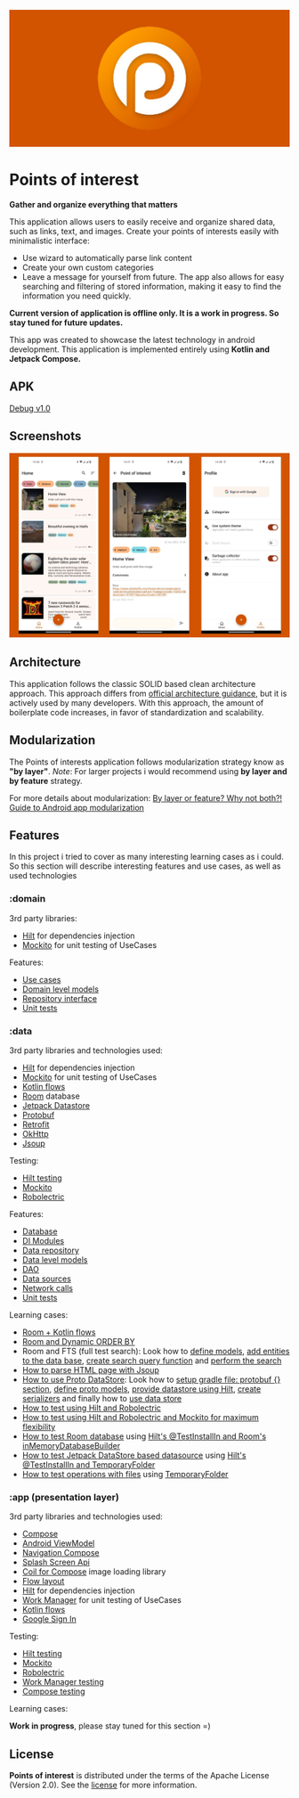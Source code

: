 ![Alt text](screenshots/playstore.jpg?raw=true "Bannert")

Points of interest
==================

**Gather and organize everything that matters**

This application allows users to easily receive and organize shared data, such as links, text, and images.
Create your points of interests easily with minimalistic interface:
- Use wizard to automatically parse link content
- Create your own custom categories
- Leave a message for yourself from future.
The app also allows for easy searching and filtering of stored information, making it easy to find the information you need quickly.

**Current version of application is offline only. It is a work in progress. So stay tuned for future updates.**

This app was created to showcase the latest technology in android development.
This application is implemented entirely using **Kotlin and Jetpack Compose.**

## APK
[Debug v1.0](app/debug/poi-debug.apk)

## Screenshots

![Alt text](screenshots/screenshots.jpg?raw=true "Screen shots")

## Architecture
This application follows the classic SOLID based clean architecture approach. This approach differs from
[official architecture guidance](https://developer.android.com/topic/architecture), but it is actively used by many developers.
With this approach, the amount of boilerplate code increases, in favor of standardization and scalability.

## Modularization
The Points of interests application follows modularization strategy know as **"by layer"**.
*Note*: For larger projects i would recommend using **by layer and by feature** strategy.

For more details about modularization: [By layer or feature? Why not both?! Guide to Android app modularization](https://www.youtube.com/watch?v=16SwTvzDO0A)

## Features
In this project i tried to cover as many interesting learning cases as i could.
So this section will describe interesting features and use cases, as well as used technologies

### :domain

3rd party libraries:
 - [Hilt](https://developer.android.com/training/dependency-injection/hilt-android) for dependencies injection
 - [Mockito](https://site.mockito.org/) for unit testing of UseCases

Features:
 - [Use cases](/domain/src/main/java/com/grishko188/domain/features/poi/interactor)
 - [Domain level models](/domain/src/main/java/com/grishko188/domain/features/poi/models)
 - [Repository interface](/domain/src/main/java/com/grishko188/domain/features/poi/repo)
 - [Unit tests](/domain/src/test)

### :data

 3rd party libraries and technologies used:
  - [Hilt](https://developer.android.com/training/dependency-injection/hilt-android) for dependencies injection
  - [Mockito](https://site.mockito.org/) for unit testing of UseCases
  - [Kotlin flows](https://developer.android.com/kotlin/flow)
  - [Room](https://developer.android.com/training/data-storage/room) database
  - [Jetpack Datastore](https://developer.android.com/topic/libraries/architecture/datastore?gclid=Cj0KCQiA_bieBhDSARIsADU4zLd7nh0BnxbSv2Qso9alAQRfT6xbA4ct3zZGL4Ic5bgy03j84knDQKcaAmK6EALw_wcB&gclsrc=aw.ds)
  - [Protobuf](https://protobuf.dev/)
  - [Retrofit](https://square.github.io/retrofit/)
  - [OkHttp](https://square.github.io/okhttp/)
  - [Jsoup](https://jsoup.org/)

  Testing:
  - [Hilt testing](https://developer.android.com/training/dependency-injection/hilt-testing)
  - [Mockito](https://site.mockito.org/)
  - [Robolectric](https://robolectric.org/)

 Features:
  - [Database](/data/src/main/java/com/grishko188/data/database)
  - [DI Modules](/data/src/main/java/com/grishko188/data/di)
  - [Data repository](/data/src/main/java/com/grishko188/data/features/poi/repository)
  - [Data level models](/data/src/main/java/com/grishko188/data/features/poi/model)
  - [DAO](/data/src/main/java/com/grishko188/data/features/poi/db)
  - [Data sources](/data/src/main/java/com/grishko188/data/features/poi/datasource)
  - [Network calls](/data/src/main/java/com/grishko188/data/features/poi/api)
  - [Unit tests](/data/src/test)

 Learning cases:
  - [Room + Kotlin flows](/data/src/main/java/com/grishko188/data/features/poi/db/PoiDao.kt)
  - [Room and Dynamic ORDER BY](/data/src/main/java/com/grishko188/data/features/poi/db/PoiDao.kt)
  - Room and FTS (full test search): Look how to [define models](/data/src/main/java/com/grishko188/data/features/poi/model/PoiEntity.kt),
  [add entities to the data base](/data/src/main/java/com/grishko188/data/database/PoiDatabase.kt),
  [create search query function](/data/src/main/java/com/grishko188/data/features/poi/db/PoiDao.kt)
  and [perform the search](/data/src/main/java/com/grishko188/data/features/poi/datasource/PoiLocalDataSource.kt)
  - [How to parse HTML page with Jsoup](/data/src/main/java/com/grishko188/data/features/poi/datasource/WizardRemoteDataSource.kt)
  - [How to use Proto DataStore](https://developer.android.com/codelabs/android-proto-datastore#0):
  Look how to [setup gradle file: protobuf {} section](/data/build.gradle), [define proto models](/data/src/main/proto),
  [provide datastore using Hilt](/data/src/main/java/com/grishko188/data/di/DatastoreModule.kt),
  [create serializers](/data/src/main/java/com/grishko188/data/features/profile/datastore/Serializers.kt)
  and finally how to [use data store](/data/src/main/java/com/grishko188/data/features/profile/datasource/ProfileLocalDataSource.kt)
  - [How to test using Hilt and Robolectric](/data/src/test/java/com/grishko188/data/poi/datasource/PoiDataSourceInstrumentedTest.kt)
  - [How to test using Hilt and Robolectric and Mockito for maximum flexibility](/data/src/test/java/com/grishko188/data/poi/datasource/WizardSuggestionDataSourceInstrumentedTest.kt)
  - [How to test Room database](/data/src/test/java/com/grishko188/data/poi/db/PoiDaoInstrumentedTest.kt)
  using [Hilt's @TestInstallIn and Room's inMemoryDatabaseBuilder](/data-test/src/main/java/com/grishko188/data_test/TestDatabaseModule.kt)
  - [How to test Jetpack DataStore based datasource](/data/src/test/java/com/grishko188/data/profile/datasource/ProfileDataSourceInstrumentedTest.kt)
    using [Hilt's @TestInstallIn and TemporaryFolder](/data-test/src/main/java/com/grishko188/data_test/TestDataStoreModule.kt)
  - [How to test operations with files](/data/src/test/java/com/grishko188/data/poi/datasource/ImageDataSourceInstrumentedTest.kt)
  using [TemporaryFolder](/data-test/src/main/java/com/grishko188/data_test/TestCacheFolderModule.kt)

### :app (presentation layer)

3rd party libraries and technologies used:
  - [Compose](https://developer.android.com/jetpack/compose?gclid=CjwKCAiAoL6eBhA3EiwAXDom5uovlfrS1-2xp88b8zKsFzkiW36VKaFC01x9UM7zCvrIpCnRptZGJhoCq90QAvD_BwE&gclsrc=aw.ds)
  - [Android ViewModel](https://developer.android.com/topic/libraries/architecture/viewmodel?gclid=CjwKCAiAoL6eBhA3EiwAXDom5oKABL8-HMrHV2XjQTCwKqtV-iMS4fTKJwgFsJDnzSwuNmDy0vEHyxoCqwkQAvD_BwE&gclsrc=aw.ds0)
  - [Navigation Compose](https://developer.android.com/jetpack/compose/navigation)
  - [Splash Screen Api](https://developer.android.com/develop/ui/views/launch/splash-screen)
  - [Coil for Compose](https://coil-kt.github.io/coil/compose/) image loading library
  - [Flow layout](https://google.github.io/accompanist/flowlayout/)
  - [Hilt](https://developer.android.com/training/dependency-injection/hilt-android) for dependencies injection
  - [Work Manager](https://site.mockito.org/) for unit testing of UseCases
  - [Kotlin flows](https://developer.android.com/kotlin/flow)
  - [Google Sign In](https://developers.google.com/identity/sign-in/android/start-integrating)

Testing:
  - [Hilt testing](https://developer.android.com/training/dependency-injection/hilt-testing)
  - [Mockito](https://site.mockito.org/)
  - [Robolectric](https://robolectric.org/)
  - [Work Manager testing](https://developer.android.com/guide/background/testing/persistent/integration-testing)
  - [Compose testing](https://developer.android.com/jetpack/compose/testing)

Learning cases:

  **Work in progress**, please stay tuned for this section =)

## License
**Points of interest** is distributed under the terms of the Apache License (Version 2.0). See the
[license](LICENSE) for more information.